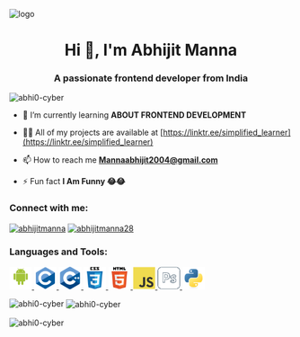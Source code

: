 ![logo](https://github.com/Abhi0-cyber/Alex_Abhijit003/blob/main/github.png)
<h1 align="center">Hi 👋, I'm Abhijit Manna</h1>
<h3 align="center">A passionate frontend developer from India</h3>

<p align="left"> <img src="https://komarev.com/ghpvc/?username=abhi0-cyber&label=Profile%20views&color=0e75b6&style=flat" alt="abhi0-cyber" /> </p>

- 🌱 I’m currently learning **ABOUT FRONTEND DEVELOPMENT**

- 👨‍💻 All of my projects are available at [https://linktr.ee/simplified_learner](https://linktr.ee/simplified_learner)

- 📫 How to reach me **Mannaabhijit2004@gmail.com**

- ⚡ Fun fact **I Am Funny 😂😂**

<h3 align="left">Connect with me:</h3>
<p align="left">
<a href="https://fb.com/abhijitmanna" target="blank"><img align="center" src="https://raw.githubusercontent.com/rahuldkjain/github-profile-readme-generator/master/src/images/icons/Social/facebook.svg" alt="abhijitmanna" height="30" width="40" /></a>
<a href="https://instagram.com/abhijitmanna28" target="blank"><img align="center" src="https://raw.githubusercontent.com/rahuldkjain/github-profile-readme-generator/master/src/images/icons/Social/instagram.svg" alt="abhijitmanna28" height="30" width="40" /></a>
</p>

<h3 align="left">Languages and Tools:</h3>
<p align="left"> <a href="https://developer.android.com" target="_blank" rel="noreferrer"> <img src="https://raw.githubusercontent.com/devicons/devicon/master/icons/android/android-original-wordmark.svg" alt="android" width="40" height="40"/> </a> <a href="https://www.cprogramming.com/" target="_blank" rel="noreferrer"> <img src="https://raw.githubusercontent.com/devicons/devicon/master/icons/c/c-original.svg" alt="c" width="40" height="40"/> </a> <a href="https://www.w3schools.com/cpp/" target="_blank" rel="noreferrer"> <img src="https://raw.githubusercontent.com/devicons/devicon/master/icons/cplusplus/cplusplus-original.svg" alt="cplusplus" width="40" height="40"/> </a> <a href="https://www.w3schools.com/css/" target="_blank" rel="noreferrer"> <img src="https://raw.githubusercontent.com/devicons/devicon/master/icons/css3/css3-original-wordmark.svg" alt="css3" width="40" height="40"/> </a> <a href="https://www.w3.org/html/" target="_blank" rel="noreferrer"> <img src="https://raw.githubusercontent.com/devicons/devicon/master/icons/html5/html5-original-wordmark.svg" alt="html5" width="40" height="40"/> </a> <a href="https://developer.mozilla.org/en-US/docs/Web/JavaScript" target="_blank" rel="noreferrer"> <img src="https://raw.githubusercontent.com/devicons/devicon/master/icons/javascript/javascript-original.svg" alt="javascript" width="40" height="40"/> </a> <a href="https://www.photoshop.com/en" target="_blank" rel="noreferrer"> <img src="https://raw.githubusercontent.com/devicons/devicon/master/icons/photoshop/photoshop-line.svg" alt="photoshop" width="40" height="40"/> </a> <a href="https://www.python.org" target="_blank" rel="noreferrer"> <img src="https://raw.githubusercontent.com/devicons/devicon/master/icons/python/python-original.svg" alt="python" width="40" height="40"/> </a> </p>

<p><img align="left" src="https://github-readme-stats.vercel.app/api/top-langs?username=abhi0-cyber&show_icons=true&locale=en&layout=compact" alt="abhi0-cyber" /></p>

<p>&nbsp;<img align="center" src="https://github-readme-stats.vercel.app/api?username=abhi0-cyber&show_icons=true&locale=en" alt="abhi0-cyber" /></p>

<p><img align="center" src="https://github-readme-streak-stats.herokuapp.com/?user=abhi0-cyber&" alt="abhi0-cyber" /></p>
